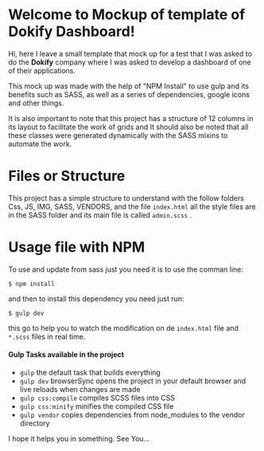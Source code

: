 # Welcome to Mockup of template of Dokify Dashboard!

Hi, here I leave a small template that mock up for a test that I was asked to do the **Dokify** company where I was asked to develop a dashboard of one of their applications.

This mock up was made with the help of "NPM Install" to use gulp and its benefits such as SASS, as well as a series of dependencies, google icons and other things.

It is also important to note that this project has a structure of 12 columns in its layout to facilitate the work of grids and It should also be noted that all these classes were generated dynamically with the SASS mixins to automate the work.

# Files or Structure

This project has a simple structure to understand with the follow folders Css, JS, IMG, SASS, VENDORS, and the file `index.html`  all the style files are in the SASS folder and its main file is called `admin.scss`  .

# Usage file with NPM

To use and update from sass just you need it is to use the comman line:

    $ npm install
  
and then to install this dependency you need just run:
  
    $ gulp dev
   
this go to help you to watch the modification on de `index.html` file and `*.scss` files in real time.
 
  
#### Gulp Tasks available in the project

- `gulp` the default task that builds everything
- `gulp dev` browserSync opens the project in your default browser and live reloads when changes are made
- `gulp css:compile` compiles SCSS files into CSS
- `gulp css:minify` minifies the compiled CSS file
- `gulp vendor`  copies dependencies from node_modules to the vendor directory

I hope it helps you in something. 
See You...